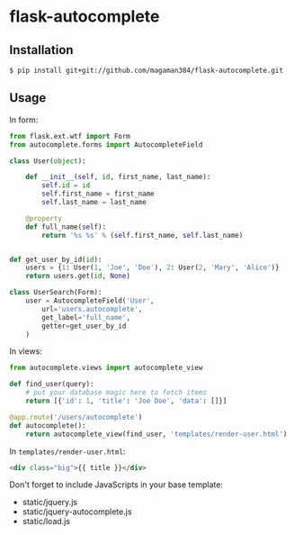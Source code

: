 flask-autocomplete
==================


Installation
------------

```
$ pip install git+git://github.com/magaman384/flask-autocomplete.git
```

Usage
-----

In form:
```python
from flask.ext.wtf import Form
from autocomplete.forms import AutocompleteField

class User(object):

    def __init__(self, id, first_name, last_name):
        self.id = id
        self.first_name = first_name
        self.last_name = last_name

    @property
    def full_name(self):
        return '%s %s' % (self.first_name, self.last_name)


def get_user_by_id(id):
    users = {1: User(1, 'Joe', 'Doe'), 2: User(2, 'Mary', 'Alice')}
    return users.get(id, None)

class UserSearch(Form):
    user = AutocompleteField('User',
        url='users.autocomplete',
        get_label='full_name',
        getter=get_user_by_id
    )
```

In views:
```python
from autocomplete.views import autocomplete_view

def find_user(query):
    # put your database magic here to fetch items
    return [{'id': 1, 'title': 'Joe Doe', 'data': []}]

@app.route('/users/autocomplete')
def autocomplete():
    return autocomplete_view(find_user, 'templates/render-user.html')
```

In `templates/render-user.html`:
```html
<div class="big">{{ title }}</div>
```

Don't forget to include JavaScripts in your base template:

-    static/jquery.js
-    static/jquery-autocomplete.js
-    static/load.js